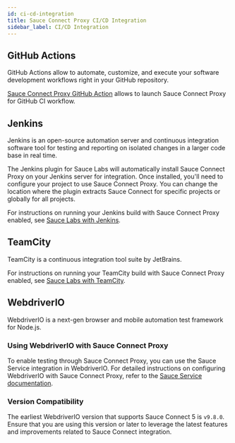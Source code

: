 ```yaml
---
id: ci-cd-integration
title: Sauce Connect Proxy CI/CD Integration
sidebar_label: CI/CD Integration
---
```


## GitHub Actions

GitHub Actions allow to automate, customize, and execute your software development workflows right in your GitHub repository.

[Sauce Connect Proxy GitHub Action](https://github.com/marketplace/actions/sauce-connect-proxy-action) allows to launch Sauce Connect Proxy for GitHub CI workflow.

## Jenkins

Jenkins is an open-source automation server and continuous integration software tool for testing and reporting on isolated changes in a larger code base in real time.

The Jenkins plugin for Sauce Labs will automatically install Sauce Connect Proxy on your Jenkins server for integration. Once installed, you'll need to configure your project to use Sauce Connect Proxy. You can change the location where the plugin extracts Sauce Connect for specific projects or globally for all projects.

For instructions on running your Jenkins build with Sauce Connect Proxy enabled, see [Sauce Labs with Jenkins](/basics/integrations/jenkins).

## TeamCity

TeamCity is a continuous integration tool suite by JetBrains.

For instructions on running your TeamCity build with Sauce Connect Proxy enabled, see [Sauce Labs with TeamCity](/basics/integrations/teamcity).

## WebdriverIO

WebdriverIO is a next-gen browser and mobile automation test framework for Node.js.

### Using WebdriverIO with Sauce Connect Proxy

To enable testing through Sauce Connect Proxy, you can use the Sauce Service integration in WebdriverIO. For detailed instructions on configuring WebdriverIO with Sauce Connect Proxy, refer to the [Sauce Service documentation](https://webdriver.io/docs/sauce-service/#installation).

### Version Compatibility

The earliest WebdriverIO version that supports Sauce Connect 5 is `v9.8.0`. Ensure that you are using this version or later to leverage the latest features and improvements related to Sauce Connect integration.
